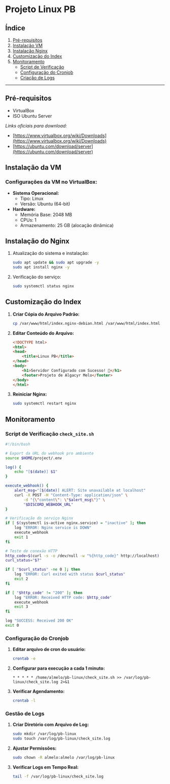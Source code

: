 # Projeto Linux PB

## Índice

1. [Pré-requisitos](#pre-requisitos)
2. [Instalação VM](#instalacao-vm)
3. [Instalação Nginx](#instalacao-nginx)
4. [Customização do Index](#custom-index)
5. [Monitoramento](#monitoramento)
    - [Script de Verificação](#script-verificacao)
    - [Configuração do Cronjob](#config-cron)
    - [Criação de Logs](#gestao-logs)

---

## Pré-requisitos <a name="pre-requisitos"></a>

- VirtualBox
- ISO Ubuntu Server

_Links oficiais para download:_
- [https://www.virtualbox.org/wiki/Downloads](https://www.virtualbox.org/wiki/Downloads)
- [https://ubuntu.com/download/server](https://ubuntu.com/download/server)

## Instalação da VM <a name="instalacao-vm"></a>

### Configurações da VM no VirtualBox:
- **Sistema Operacional:**
  - Tipo: Linux
  - Versão: Ubuntu (64-bit)
- **Hardware:**
  - Memória Base: 2048 MB
  - CPUs: 1
  - Armazenamento: 25 GB (alocação dinâmica)

## Instalação do Nginx <a name="instalacao-nginx"></a>

1. Atualização do sistema e instalação:
    ```bash
    sudo apt update && sudo apt upgrade -y
    sudo apt install nginx -y
    ```

2. Verificação do serviço:
    ```bash
    sudo systemctl status nginx
    ```

## Customização do Index <a name="custom-index"></a>

1. **Criar Cópia do Arquivo Padrão:**
    ```bash
    cp /var/www/html/index.nginx-debian.html /var/www/html/index.html
    ```

2. **Editar Conteúdo do Arquivo:**
    ```html
    <!DOCTYPE html>
    <html>
    <head>
        <title>Linux PB</title>
    </head>
    <body>
        <h1>Servidor Configurado com Sucesso! 🐧</h1>
        <footer>Projeto de Algacyr Melo</footer>
    </body>
    </html>
    ```

3. **Reiniciar Nginx:**
    ```bash
    sudo systemctl restart nginx
    ```

## Monitoramento <a name="monitoramento"></a>

### Script de Verificação `check_site.sh` <a name="script-verificacao"></a>
```bash
#!/bin/bash

# Export da URL do webhook pro ambiente
source $HOME/project/.env

log() {
    echo "[$(date)] $1"
}

execute_webhook() {
    alert_msg="[$(date)] ALERT: Site unavailable at localhost"
    curl -X POST -H "Content-Type: application/json" \
        -d "{\"content\": \"$alert_msg\"}" \
        "$DISCORD_WEBHOOK_URL"
}

# Verificação do serviço Nginx
if [ $(systemctl is-active nginx.service) = "inactive" ]; then
    log "ERROR: Nginx service is DOWN"
    execute_webhook
    exit 1
fi

# Teste de conexão HTTP
http_code=$(curl -s -o /dev/null -w "%{http_code}" http://localhost)
curl_status="$?"

if [ "$curl_status" -ne 0 ]; then
    log "ERROR: Curl exited with status $curl_status"
    exit 2
fi

if [ "$http_code" != "200" ]; then
    log "ERROR: Received HTTP code: $http_code"
    execute_webhook
    exit 3
fi

log "SUCCESS: Received 200 OK"
exit 0
```

### Configuração do Cronjob <a name="config-cron"></a>

1. **Editar arquivo de cron do usuário:**
    ```bash
    crontab -e
    ```

2. **Configurar para execução a cada 1 minuto:**
    ```cron
    * * * * * /home/almelo/pb-linux/check_site.sh >> /var/log/pb-linux/check_site.log 2>&1
    ```

3. **Verificar Agendamento:**
    ```bash
    crontab -l
    ```

### Gestão de Logs <a name="gestao-logs"></a>

1. **Criar Diretório com Arquivo de Log:**
    ```bash
    sudo mkdir /var/log/pb-linux
    sudo touch /var/log/pb-linux/check_site.log
    ```

2. **Ajustar Permissões:**
    ```bash
    sudo chown -R almelo:almelo /var/log/pb-linux
    ```

3. **Verificar Logs em Tempo Real:**
    ```bash
    tail -f /var/log/pb-linux/check_site.log
    ```
